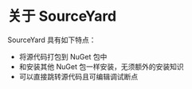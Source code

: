 # 关于 SourceYard

SourceYard 具有如下特点：

- 将源代码打包到 NuGet 包中
- 和安装其他 NuGet 包一样安装，无须额外的安装知识
- 可以直接跳转源代码且可编辑调试断点